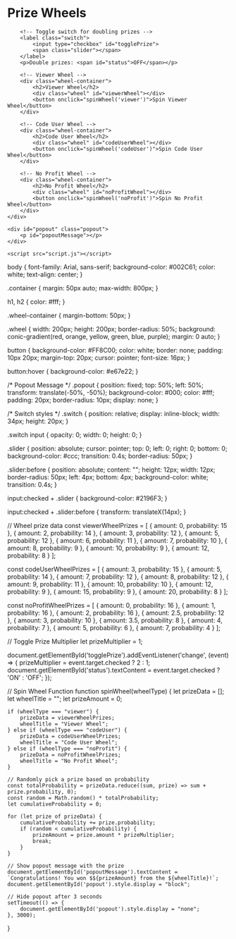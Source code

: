 <!DOCTYPE html>
<html lang="en">
<head>
    <meta charset="UTF-8">
    <meta name="viewport" content="width=device-width, initial-scale=1.0">
    <title>Prize Wheels</title>
    <link rel="stylesheet" href="styles.css">
</head>
<body>
    <div class="container">
        <h1>Prize Wheels</h1>
        
        <!-- Toggle switch for doubling prizes -->
        <label class="switch">
            <input type="checkbox" id="togglePrize">
            <span class="slider"></span>
        </label>
        <p>Double prizes: <span id="status">OFF</span></p>

        <!-- Viewer Wheel -->
        <div class="wheel-container">
            <h2>Viewer Wheel</h2>
            <div class="wheel" id="viewerWheel"></div>
            <button onclick="spinWheel('viewer')">Spin Viewer Wheel</button>
        </div>

        <!-- Code User Wheel -->
        <div class="wheel-container">
            <h2>Code User Wheel</h2>
            <div class="wheel" id="codeUserWheel"></div>
            <button onclick="spinWheel('codeUser')">Spin Code User Wheel</button>
        </div>

        <!-- No Profit Wheel -->
        <div class="wheel-container">
            <h2>No Profit Wheel</h2>
            <div class="wheel" id="noProfitWheel"></div>
            <button onclick="spinWheel('noProfit')">Spin No Profit Wheel</button>
        </div>
    </div>

    <div id="popout" class="popout">
        <p id="popoutMessage"></p>
    </div>

    <script src="script.js"></script>
</body>
</html>

body {
    font-family: Arial, sans-serif;
    background-color: #002C61;
    color: white;
    text-align: center;
}

.container {
    margin: 50px auto;
    max-width: 800px;
}

h1, h2 {
    color: #fff;
}

.wheel-container {
    margin-bottom: 50px;
}

.wheel {
    width: 200px;
    height: 200px;
    border-radius: 50%;
    background: conic-gradient(red, orange, yellow, green, blue, purple);
    margin: 0 auto;
}

button {
    background-color: #FF8C00;
    color: white;
    border: none;
    padding: 10px 20px;
    margin-top: 20px;
    cursor: pointer;
    font-size: 16px;
}

button:hover {
    background-color: #e67e22;
}

/* Popout Message */
.popout {
    position: fixed;
    top: 50%;
    left: 50%;
    transform: translate(-50%, -50%);
    background-color: #000;
    color: #fff;
    padding: 20px;
    border-radius: 10px;
    display: none;
}

/* Switch styles */
.switch {
    position: relative;
    display: inline-block;
    width: 34px;
    height: 20px;
}

.switch input {
    opacity: 0;
    width: 0;
    height: 0;
}

.slider {
    position: absolute;
    cursor: pointer;
    top: 0;
    left: 0;
    right: 0;
    bottom: 0;
    background-color: #ccc;
    transition: 0.4s;
    border-radius: 50px;
}

.slider:before {
    position: absolute;
    content: "";
    height: 12px;
    width: 12px;
    border-radius: 50px;
    left: 4px;
    bottom: 4px;
    background-color: white;
    transition: 0.4s;
}

input:checked + .slider {
    background-color: #2196F3;
}

input:checked + .slider:before {
    transform: translateX(14px);
}

// Wheel prize data
const viewerWheelPrizes = [
    { amount: 0, probability: 15 },
    { amount: 2, probability: 14 },
    { amount: 3, probability: 12 },
    { amount: 5, probability: 12 },
    { amount: 6, probability: 11 },
    { amount: 7, probability: 10 },
    { amount: 8, probability: 9 },
    { amount: 10, probability: 9 },
    { amount: 12, probability: 8 }
];

const codeUserWheelPrizes = [
    { amount: 3, probability: 15 },
    { amount: 5, probability: 14 },
    { amount: 7, probability: 12 },
    { amount: 8, probability: 12 },
    { amount: 9, probability: 11 },
    { amount: 10, probability: 10 },
    { amount: 12, probability: 9 },
    { amount: 15, probability: 9 },
    { amount: 20, probability: 8 }
];

const noProfitWheelPrizes = [
    { amount: 0, probability: 16 },
    { amount: 1, probability: 16 },
    { amount: 2, probability: 16 },
    { amount: 2.5, probability: 12 },
    { amount: 3, probability: 10 },
    { amount: 3.5, probability: 8 },
    { amount: 4, probability: 7 },
    { amount: 5, probability: 6 },
    { amount: 7, probability: 4 }
];

// Toggle Prize Multiplier
let prizeMultiplier = 1;

document.getElementById('togglePrize').addEventListener('change', (event) => {
    prizeMultiplier = event.target.checked ? 2 : 1;
    document.getElementById('status').textContent = event.target.checked ? 'ON' : 'OFF';
});

// Spin Wheel Function
function spinWheel(wheelType) {
    let prizeData = [];
    let wheelTitle = "";
    let prizeAmount = 0;

    if (wheelType === "viewer") {
        prizeData = viewerWheelPrizes;
        wheelTitle = "Viewer Wheel";
    } else if (wheelType === "codeUser") {
        prizeData = codeUserWheelPrizes;
        wheelTitle = "Code User Wheel";
    } else if (wheelType === "noProfit") {
        prizeData = noProfitWheelPrizes;
        wheelTitle = "No Profit Wheel";
    }

    // Randomly pick a prize based on probability
    const totalProbability = prizeData.reduce((sum, prize) => sum + prize.probability, 0);
    const random = Math.random() * totalProbability;
    let cumulativeProbability = 0;

    for (let prize of prizeData) {
        cumulativeProbability += prize.probability;
        if (random < cumulativeProbability) {
            prizeAmount = prize.amount * prizeMultiplier;
            break;
        }
    }

    // Show popout message with the prize
    document.getElementById('popoutMessage').textContent = `Congratulations! You won $${prizeAmount} from the ${wheelTitle}!`;
    document.getElementById('popout').style.display = "block";

    // Hide popout after 3 seconds
    setTimeout(() => {
        document.getElementById('popout').style.display = "none";
    }, 3000);
}
